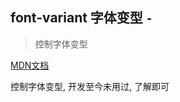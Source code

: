 ## font-variant 字体变型 `-`

> 控制字体变型

<a href="https://developer.mozilla.org/zh-CN/docs/Web/CSS/font-variant" target="_blank">MDN文档</a> 

控制字体变型, 开发至今未用过, 了解即可

